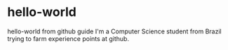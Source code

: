 # hello-world
hello-world from github guide
I'm a Computer Science student from Brazil trying to farm experience points at github.
